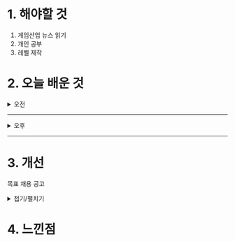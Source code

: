 
# 1. 해야할 것

1. 게임산업 뉴스 읽기 
2. 개인 공부  
3. 레벨 제작



# 2. 오늘 배운 것

<details>
<summary>오전</summary>

## 오늘의 뉴스
### [기사: 스토리,AI 생성 콘텐츠 저작권](https://www.inven.co.kr/webzine/news/?news=302214)
![image](https://github.com/user-attachments/assets/654bc830-47e9-4e4b-a49b-5523c3b91b43)
```
스토리 기계라는 것을 알았다.
우마무스메 같은 게임에서 한 캐릭터를 키우는데 여러가지 변수와 이벤트로
같은 캐릭터를 키워도 다른 이야기가 만들어지는 것.
이게 스토리 기계 기법이었다.

그렇다면 직접 이야기를, 정말로 내가 만들어가는, 써내려가는 AI 생성형 이야기들은
얼마나 큰 몰입감을 줄까?
AI 심문하는 게임을 이전에 한번 본 적이 있었는데 정말 진짜 같아서 흥미로웠다.
반응과 이야기가 연결되는 것이라던가...
이걸 응용할 수 있으면 더 몰입감 있는 게임을 만들 수 있지 않을까?
```
</details>

****

<details>
<summary>오후</summary>


</details>

****


# 3. 개선
목표 채용 공고

<details>
<summary>접기/펼치기</summary>

![image](https://github.com/user-attachments/assets/20a1b919-21ee-4627-be48-4455dd8cccb3)

## 레벨 구상
[유튜브: 오버킬 시나리오 시연](https://www.youtube.com/watch?v=r1ylKBzTy9g)

[유튜브: 오버킬 정예 시연](https://www.youtube.com/watch?v=33MR3MifGbU)

[나무위키: 오버킬](https://namu.wiki/w/%ED%94%84%EB%A1%9C%EC%A0%9D%ED%8A%B8%20%EC%98%A4%EB%B2%84%ED%82%AC)
</details>



# 4. 느낀점


